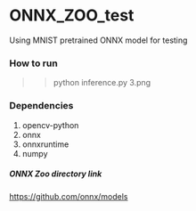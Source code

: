 # ONNX_ZOO_test
Using MNIST pretrained ONNX model for testing


### How to run

>> python inference.py 3.png

### Dependencies

  1.  opencv-python
  2.  onnx
  3.  onnxruntime
  4.  numpy

##### ONNX Zoo directory link
  
  https://github.com/onnx/models
  
 
 
